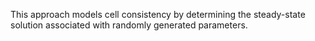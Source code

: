 This approach models cell consistency by determining the steady-state solution associated with randomly generated parameters.
